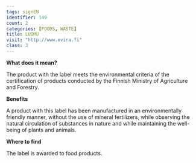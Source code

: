 ```yaml
---
tags: signEN
identifier: 149
count: 2
categories: [FOODS, WASTE]
title: LUOMU
visit: "http://www.evira.fi"
class: 3
---
```

**What does it mean?**

The product with the label meets the environmental criteria of the certification of products conducted by the Finnish Ministry of Agriculture and Forestry.

**Benefits**

A product with this label has been manufactured in an environmentally friendly manner, without the use of mineral fertilizers, while observing the natural circulation of substances in nature and while maintaining the well-being of plants and animals.

**Where to find**

The label is awarded to food products.